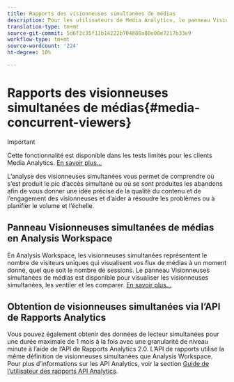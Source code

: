 ```yaml
---
title: Rapports des visionneuses simultanées de médias
description: Pour les utilisateurs de Media Analytics, le panneau Visionneuses de simultanés des médias d’Analysis Workspace vous permet d’analyser les visionneuses simultanées afin de déterminer où s’est produit le pic d’accès simultané ou où des abandons ont eu lieu.
translation-type: tm+mt
source-git-commit: 5d6f2c35f11b14222b704888a80e08e7217b33e9
workflow-type: tm+mt
source-wordcount: '224'
ht-degree: 10%

---
```



# Rapports des visionneuses simultanées de médias{#media-concurrent-viewers}

>[!IMPORTANT]
>
>Cette fonctionnalité est disponible dans les tests limités pour les clients Media Analytics. [En savoir plus...](https://docs.adobe.com/content/help/fr-FR/analytics/landing/an-releases.html)

L’analyse des visionneuses simultanées vous permet de comprendre où s’est produit le pic d’accès simultané ou où se sont produites les abandons afin de vous donner une idée précise de la qualité du contenu et de l’engagement des visionneuses et d’aider à résoudre les problèmes ou à planifier le volume et l’échelle.

## Panneau Visionneuses simultanées de médias en Analysis Workspace

En Analysis Workspace, les visionneuses simultanées représentent le nombre de visiteurs uniques qui visualisent vos flux de médias à un moment donné, quel que soit le nombre de sessions. Le panneau Visionneuses simultanées de médias est disponible pour visualiser les visionneuses simultanées, les ventiler et les comparer. [En savoir plus...](https://docs.adobe.com/content/help/en/analytics/analyze/analysis-workspace/panels/media-concurrent-viewers.html)

## Obtention de visionneuses simultanées via l’API de Rapports Analytics

Vous pouvez également obtenir des données de lecteur simultanées pour une durée maximale de 1 mois à la fois avec une granularité de niveau minute à l’aide de l’API de Rapports Analytics 2.0. L’API de rapports utilise la même définition de visionneuses simultanées que Analysis Workspace.  Pour plus d’informations sur les API Analytics, voir la section [Guide de l’utilisateur des rapports API Analytics](https://www.adobe.io/apis/experiencecloud/analytics/docs.html#!AdobeDocs/analytics-2.0-apis/master/reporting-guide.md).
